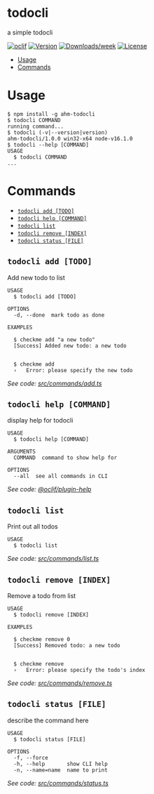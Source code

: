 todocli
=======

a simple todocli

[![oclif](https://img.shields.io/badge/cli-oclif-brightgreen.svg)](https://oclif.io)
[![Version](https://img.shields.io/npm/v/todocli.svg)](https://npmjs.org/package/todocli)
[![Downloads/week](https://img.shields.io/npm/dw/todocli.svg)](https://npmjs.org/package/todocli)
[![License](https://img.shields.io/npm/l/todocli.svg)](https://github.com/Mahmedabid/bootcamp-2021-proj-sub/tree/MAhmad/projecttwo/MAhmad/blob/master/package.json)

<!-- toc -->
* [Usage](#usage)
* [Commands](#commands)
<!-- tocstop -->
# Usage
<!-- usage -->
```sh-session
$ npm install -g ahm-todocli
$ todocli COMMAND
running command...
$ todocli (-v|--version|version)
ahm-todocli/1.0.0 win32-x64 node-v16.1.0
$ todocli --help [COMMAND]
USAGE
  $ todocli COMMAND
...
```
<!-- usagestop -->
# Commands
<!-- commands -->
* [`todocli add [TODO]`](#todocli-add-todo)
* [`todocli help [COMMAND]`](#todocli-help-command)
* [`todocli list`](#todocli-list)
* [`todocli remove [INDEX]`](#todocli-remove-index)
* [`todocli status [FILE]`](#todocli-status-file)

## `todocli add [TODO]`

Add new todo to list

```
USAGE
  $ todocli add [TODO]

OPTIONS
  -d, --done  mark todo as done

EXAMPLES

  $ checkme add "a new todo"
  [Success] Added new todo: a new todo


  $ checkme add
  ›   Error: please specify the new todo
```

_See code: [src/commands/add.ts](https://github.com/Mahmedabid/bootcamp-2021-proj-sub/blob/v1.0.0/src/commands/add.ts)_

## `todocli help [COMMAND]`

display help for todocli

```
USAGE
  $ todocli help [COMMAND]

ARGUMENTS
  COMMAND  command to show help for

OPTIONS
  --all  see all commands in CLI
```

_See code: [@oclif/plugin-help](https://github.com/oclif/plugin-help/blob/v3.2.2/src/commands/help.ts)_

## `todocli list`

Print out all todos

```
USAGE
  $ todocli list
```

_See code: [src/commands/list.ts](https://github.com/Mahmedabid/bootcamp-2021-proj-sub/blob/v1.0.0/src/commands/list.ts)_

## `todocli remove [INDEX]`

Remove a todo from list

```
USAGE
  $ todocli remove [INDEX]

EXAMPLES

  $ checkme remove 0
  [Success] Removed todo: a new todo


  $ checkme remove
  ›   Error: please specify the todo's index
```

_See code: [src/commands/remove.ts](https://github.com/Mahmedabid/bootcamp-2021-proj-sub/blob/v1.0.0/src/commands/remove.ts)_

## `todocli status [FILE]`

describe the command here

```
USAGE
  $ todocli status [FILE]

OPTIONS
  -f, --force
  -h, --help       show CLI help
  -n, --name=name  name to print
```

_See code: [src/commands/status.ts](https://github.com/Mahmedabid/bootcamp-2021-proj-sub/blob/v1.0.0/src/commands/status.ts)_
<!-- commandsstop -->
